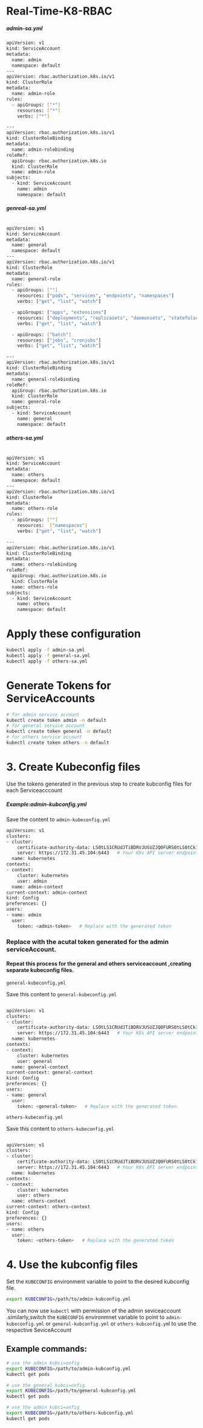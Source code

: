 # Real-Time-K8-RBAC

##### admin-sa.yml

```bash
apiVersion: v1
kind: ServiceAccount
metadata:
  name: admin   
  namespace: default
---
apiVersion: rbac.authorization.k8s.io/v1
kind: ClusterRole
metadata:
  name: admin-role
rules:
  - apiGroups: ["*"]
    resources: ["*"]
    verbs: ["*"]

---
apiVersion: rbac.authorization.k8s.io/v1
kind: ClusterRoleBinding
metadata:
  name: admin-rolebinding
roleRef:
  apiGroup: rbac.authorization.k8s.io
  kind: ClusterRole
  name: admin-role
subjects:
  - kind: ServiceAccount
    name: admin
    namespace: default
```

##### genreal-sa.yml

```bash

apiVersion: v1
kind: ServiceAccount
metadata:
  name: general   
  namespace: default
---
apiVersion: rbac.authorization.k8s.io/v1
kind: ClusterRole
metadata:
  name: general-role
rules:
  - apiGroups: [""]
    resources: ["pods", "services", "endpoints", "namespaces"]
    verbs: ["get", "list", "watch"]

  - apiGroups: ["apps", "extensions"]
    resources: ["deployments", "replicasets", "daemonsets", "statefulsets"]
    verbs: ["get", "list", "watch"]

  - apiGroups: ["batch"]
    resources: ["jobs", "cronjobs"]
    verbs: ["get", "list", "watch"]  

---
apiVersion: rbac.authorization.k8s.io/v1
kind: ClusterRoleBinding
metadata:
  name: general-rolebinding
roleRef:
  apiGroup: rbac.authorization.k8s.io
  kind: ClusterRole
  name: general-role
subjects:
  - kind: ServiceAccount
    name: general
    namespace: default

```

##### others-sa.yml

```bash

apiVersion: v1
kind: ServiceAccount
metadata:
  name: others  
  namespace: default
---
apiVersion: rbac.authorization.k8s.io/v1
kind: ClusterRole
metadata:
  name: others-role
rules:
  - apiGroups: [""]
    resources:  ["namespaces"]
    verbs: ["get", "list", "watch"]

---
apiVersion: rbac.authorization.k8s.io/v1
kind: ClusterRoleBinding
metadata:
  name: others-rolebinding
roleRef:
  apiGroup: rbac.authorization.k8s.io
  kind: ClusterRole
  name: others-role
subjects:
  - kind: ServiceAccount
    name: others
    namespace: default

```

# Apply these configuration
```bash
kubectl apply -f admin-sa.yml
kubectl apply -f general-sa.yml
kubectl apply -f others-sa.yml

```
# Generate Tokens for ServiceAccounts
```bash
# for admin service account
kubectl create token admin -n default
# for general service account
kubectl create token general -n default
# for others service account
kubectl create token others -n default
```

# 3. Create Kubeconfig files

Use the tokens generated in the previous step to create kubconfig files for each Serviceacccount

##### Example:admin-kubconfig.yml

Save the content to `admin-kubeconfig.yml`

```bash
apiVersion: v1
clusters:
- cluster:
    certificate-authority-data: LS0tLS1CRUdJTiBDRVJUSUZJQ0FURS0tLS0tCk1JSURCVENDQWUyZ0F3SUJBZ0lJZCt1WDRNSjVsVU13RFF
    server: https://172.31.45.104:6443   # Your K8s API server endpoint
  name: kubernetes
contexts:
- context:
    cluster: kubernetes
    user: admin
  name: admin-context
current-context: admin-context
kind: Config
preferences: {}
users:
- name: admin
  user:
    token: <admin-token>   # Replace with the generated token

```
### Replace <admin-token> with the acutal token generated for the admin serviceAccount.
#### Repeat this process for the general and others serviceaccount ,creating separate kubeconfig files.

`general-kubeconfig.yml`

Save this content to `general-kubeconfig.yml`
```bash

apiVersion: v1
clusters:
- cluster:
    certificate-authority-data: LS0tLS1CRUdJTiBDRVJUSUZJQ0FURS0tLS0tCk1JSURCVENDQWUyZ0F3SUJBZ0lJZCt1WDRNSjVsVU13RFF
    server: https://172.31.45.104:6443   # Your K8s API server endpoint
  name: kubernetes
contexts:
- context:
    cluster: kubernetes
    user: general
  name: general-context
current-context: general-context
kind: Config
preferences: {}
users:
- name: general
  user:
    token: <general-token>   # Replace with the generated token

```
`others-kubeconfig.yml`

Save this content to `others-kubeconfig.yml`
```bash

apiVersion: v1
clusters:
- cluster:
    certificate-authority-data: LS0tLS1CRUdJTiBDRVJUSUZJQ0FURS0tLS0tCk1JSURCVENDQWUyZ0F3SUJBZ0lJZCt1WDRNSjVsVU13RFF
    server: https://172.31.45.104:6443   # Your K8s API server endpoint
  name: kubernetes
contexts:
- context:
    cluster: kubernetes
    user: others
  name: others-context
current-context: others-context
kind: Config
preferences: {}
users:
- name: others
  user:
    token: <others-token>   # Replace with the generated token

```

# 4. Use the kubconfig files

Set the `KUBECONFIG` environment variable to point to the desired kubconfig file.

```bash
export KUBECONFIG=/path/to/admin-kubconfig.yml
```
You can now use `kubectl` with permission of the admin seviceaccount .similarly,switch the `KUBECONFIG` environmnet variable to point to `admin-kubeconfig.yml` or `general-kubconfig.yml` or `others-kubconfig.ym`l to use the respective SeviceAccount

## Example commands:

```bash
# use the admin kubci=onfig
export KUBECONFIG=/path/to/admin-kubconfig.yml
kubectl get pods

# use the general kubci=onfig
export KUBECONFIG=/path/to/general-kubconfig.yml
kubectl get pods

# use the admin kubci=onfig
export KUBECONFIG=/path/to/others-kubconfig.yml
kubectl get pods

```